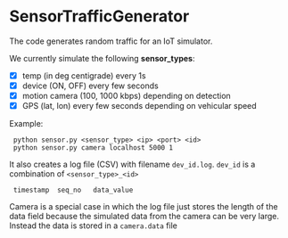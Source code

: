 SensorTrafficGenerator
======================

The code generates random traffic for an IoT simulator.

We currently simulate the following __sensor_types__:
- [x] temp (in deg centigrade) every 1s
- [x] device (ON, OFF) every few seconds
- [x] motion camera (100, 1000 kbps) depending on detection 
- [x] GPS (lat, lon) every few seconds depending on vehicular speed

Example:
```
 python sensor.py <sensor_type> <ip> <port> <id>
 python sensor.py camera localhost 5000 1
```

It also creates a log file (CSV) with filename `dev_id.log`.
`dev_id` is a combination of `<sensor_type>_<id>`
```
 timestamp  seq_no   data_value
```
Camera is a special case in which the log file just stores
the length of the data field because the simulated
data from the camera can be very large. Instead the data
is stored in a `camera.data` file